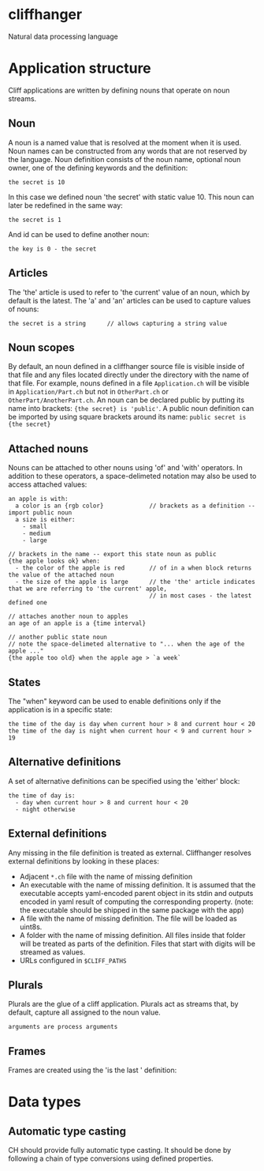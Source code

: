 # cliffhanger
Natural data processing language

# Application structure
Cliff applications are written by defining nouns that operate on noun streams.

## Noun
A noun is a named value that is resolved at the moment when it is used.
Noun names can be constructed from any words that are not reserved by the language.
Noun definition consists of the noun name, optional noun owner, one of the defining keywords and the definition:
```
the secret is 10
```
In this case we defined noun 'the secret' with static value 10.
This noun can later be redefined in the same way:
```
the secret is 1
```
And id can be used to define another noun:
```
the key is 0 - the secret
```

## Articles 
The 'the' article is used to refer to 'the current' value of an noun, which by default is the latest.
The 'a' and 'an' articles can be used to capture values of nouns:
```
the secret is a string      // allows capturing a string value
```

## Noun scopes
By default, an noun defined in a cliffhanger source file is visible inside of that file and any files located directly under the directory with the name of that file.
For example, nouns defined in a file `Application.ch` will be visible in `Application/Part.ch` but not in `OtherPart.ch` or `OtherPart/AnotherPart.ch`.
An noun can be declared public by putting its name into brackets: `{the secret} is 'public'`.
A public noun definition can be imported by using square brackets around its name: `public secret is {the secret}`

## Attached nouns
Nouns can be attached to other nouns using 'of' and 'with' operators.
In addition to these operators, a space-delimeted notation may also be used to access attached values:
```
an apple is with:
  a color is an {rgb color}             // brackets as a definition -- import public noun
  a size is either:
    - small
    - medium
    - large

// brackets in the name -- export this state noun as public
{the apple looks ok} when:
  - the color of the apple is red       // of in a when block returns the value of the attached noun
  - the size of the apple is large      // the 'the' article indicates that we are referring to 'the current' apple,
                                        // in most cases - the latest defined one

// attaches another noun to apples
an age of an apple is a {time interval}

// another public state noun
// note the space-delimeted alternative to "... when the age of the apple ..."
{the apple too old} when the apple age > `a week`
```

## States
The "when" keyword can be used to enable definitions only if the application is in a specific state:
```
the time of the day is day when current hour > 8 and current hour < 20
the time of the day is night when current hour < 9 and current hour > 19
```

## Alternative definitions
A set of alternative definitions can be specified using the 'either' block:

```
the time of day is:
  - day when current hour > 8 and current hour < 20
  - night otherwise
```

## External definitions
Any missing in the file definition is treated as external.
Cliffhanger resolves external definitions by looking in these places:
* Adjacent `*.ch` file with the name of missing definition
* An executable with the name of missing definition. It is assumed that the executable accepts yaml-encoded parent object in its stdin and outputs encoded in yaml result of computing the corresponding property. (note: the executable should be shipped in the same package with the app)
* A file with the name of missing definition. The file will be loaded as uint8s.
* A folder with the name of missing definition. All files inside that folder will be treated as parts of the definition. Files that start with digits will be streamed as values.
* URLs configured in `$CLIFF_PATHS`

## Plurals
Plurals are the glue of a cliff application.
Plurals act as streams that, by default, capture all assigned to the noun value.

```
arguments are process arguments
```

## Frames
Frames are created using the 'is the last <size> <source>' definition:


# Data types
## Automatic type casting
CH should provide fully automatic type casting. It should be done by following a chain of type conversions using defined properties.
  
